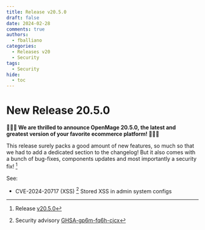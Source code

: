 ```yaml
---
title: Release v20.5.0
draft: false
date: 2024-02-28
comments: true
authors:
  - fballiano
categories:
  - Releases v20
  - Security
tags:
  - Security
hide:
  - toc
---
```


# New Release 20.5.0

**🎉🎉🎉 We are thrilled to announce OpenMage 20.5.0, the latest and greatest version of your favorite ecommerce platform! 🎉🎉🎉**

This release surely packs a good amount of new features, so much so that we had to add a dedicated section to the changelog!
But it also comes with a bunch of bug-fixes, components updates and most importantly a security fix! [^1]

<!-- more -->

See:

- CVE-2024-20717 (XSS) [^2] Stored XSS in admin system configs

[^1]: Release [v20.5.0](https://github.com/OpenMage/magento-lts/releases/tag/v20.5.0)
[^2]: Security advisory [GHSA-gp6m-fq6h-cjcx](https://github.com/OpenMage/magento-lts/security/advisories/GHSA-gp6m-fq6h-cjcx)
